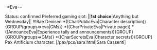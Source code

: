 -=Eva=-

Status: confirmed
Preferred gaming slot:
||__1st choice__|Anything but Wednesday||
!!!Rae Denisen
*((CharPublicEva|Character description)){GROUP(groups=&gt;eva|GMs)}
*((CharPrivateEva|Private page))
*((AnnounceEva|Experience tally and announcements)){GROUP}{GROUP(groups=&gt;GMs)}
*((CharSecretsEva|Character secrets)){GROUP}
Pax Artificium character: [/pax/pcs/sara.html|Sara Cassenti]

